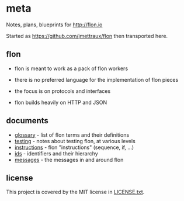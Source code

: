 
# meta

Notes, plans, blueprints for http://flon.io

Started as https://github.com/jmettraux/flon then transported here.

## flon

* flon is meant to work as a pack of flon workers
* there is no preferred language for the implementation of flon pieces
* the focus is on protocols and interfaces

* flon builds heavily on HTTP and JSON

## documents

* [glossary](glossary.md) - list of flon terms and their definitions
* [testing](testing.md) - notes about testing flon, at various levels
* [instructions](instructions.md) - flon "instructions" (sequence, if, ...)
* [ids](ids.md) - identifiers and their hierarchy
* [messages](messages.md) - the messages in and around flon

## license

This project is covered by the MIT license in [LICENSE.txt](LICENSE.txt).

